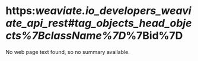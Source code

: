 # https:__weaviate.io_developers_weaviate_api_rest#tag_objects_head_objects_%7BclassName%7D_%7Bid%7D

No web page text found, so no summary available.

